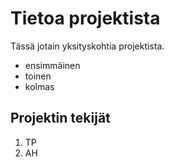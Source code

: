 # Tietoa projektista

Tässä jotain yksityskohtia projektista.
- ensimmäinen
- toinen
- kolmas

## Projektin tekijät
1. TP
2. AH